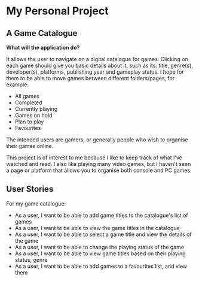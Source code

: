 # My Personal Project

## A Game Catalogue

**What will the application do?**

It allows the user to navigate on a digital catalogue for games.  Clicking on each game should give you basic details
about it, such as its: title, genre(s), developer(s), platforms, publishing year and gameplay status.
I hope for them to be able to move games between
different folders/pages, for example:
- All games
- Completed
- Currently playing
- Games on hold
- Plan to play
- Favourites

The intended users are gamers, or generally people who wish to organise their games online. 

This project is of interest to me because I like to keep track of what I've watched and read.  I also like playing many 
video games, but I haven't seen a page or platform that allows you to organise both console and PC games.

## User Stories

For my game catalogue:
- As a user, I want to be able to add game titles to the catalogue's list of games
- As a user, I want to be able to view the game titles in the catalogue
- As a user, I want to be able to select a game title and view the details of the game
- As a user, I want to be able to change the playing status of the game
- As a user, I want to be able to view game titles based on their playing status, genre
- As a user, I want to be able to add games to a favourites list, and view them